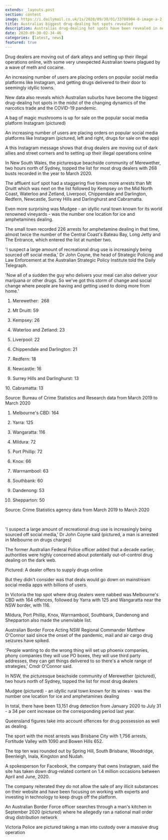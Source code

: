 ```yaml
---
extends: _layouts.post
section: content
image: https://i.dailymail.co.uk/1s/2020/09/30/01/33788904-0-image-a-2_1601424367273.jpg 
title: Australias biggest drug-dealing hot spots revealed 
description: Australias drug-dealing hot spots have been revealed in new crime statistics as criminal operations move off street corners and dark allies and onto social media platforms like Instagram 
date: 2020-09-30-02-34-46 
categories: [latest, news] 
featured: true 
--- 
```

Drug dealers are moving out of dark alleys and setting up their illegal operations online, with some very unexpected Australian towns plagued by a wave of meth and cocaine.

An increasing number of users are placing orders on popular social media platforms like Instagram, and getting drugs delivered to their door to seemingly idyllic towns.

New data also reveals which Australian suburbs have become the biggest drug-dealing hot spots in the midst of the changing dynamics of the narcotics trade and the COVID-19 pandemic.

A bag of magic mushrooms is up for sale on the popular social media platform Instagram (pictured)

An increasing number of users are placing orders on popular social media platforms like Instagram (pictured, left and right, drugs for sale on the app)

A this Instagram message shows that drug dealers are moving out of dark allies and street corners and to setting up their illegal operations online

In New South Wales, the picturesque beachside community of Merewether, two hours north of Sydney, topped the list for most drug dealers with 268 busts recorded in the year to March 2020.

The affluent surf spot had a staggering five times more arrests than Mt Druitt which was next on the list followed by Kempsey on the Mid North Coast, Waterloo and Zetland, Liverpool, Chippendale and Darlington, Redfern, Newcastle, Surrey Hills and Darlinghurst and Cabramatta.

Even more surprising was Mudgee - an idyllic rural town known for its world renowned vineyards - was the number one location for ice and amphetamines dealing.

The small town recorded 226 arrests for amphetamine dealing in that time, almost twice the number of the Central Coast's Bateau Bay, Long Jetty and The Entrance, which entered the list at number two.

'I suspect a large amount of recreational drug use is increasingly being sourced off social media,' Dr John Coyne, the head of Strategic Policing and Law Enforcement at the Australian Strategic Policy Institute told the Daily Telegraph.

'Now all of a sudden the guy who delivers your meal can also deliver your marijuana or other drugs. So we've got this storm of change and social change where people are having and getting used to doing more from home.'

1. Merewether:  268

2. Mt Druitt: 59

3. Kempsey: 26

4. Waterloo and Zetland: 23

5. Liverpool: 22

6. Chippendale and Darlington: 21

7. Redfern: 18

8. Newcastle: 16

9. Surrey Hills and Darlinghurst: 13

10. Cabramatta: 13

Source: Bureau of Crime Statistics and Research data from March 2019 to March 2020

1. Melbourne's CBD: 164 

2. Yarra: 125 

3. Wangaratta: 116 

4. Mildura: 72

5. Port Phillip: 72

6. Knox: 66

7. Warrnambool: 63

8. Southbank: 60

9. Dandenong: 53

10. Shepparton: 50 

Source: Crime Statistics agency data from March 2019 to March 2020

 





'I suspect a large amount of recreational drug use is increasingly being sourced off social media,' Dr John Coyne said (pictured, a man is arrested in Melbourne on drugs charges)

The former Australian Federal Police officer added that a decade earlier, authorities were highly concerned about potentially out-of-control drug dealing on the dark web.

Pictured: A dealer offers to supply drugs online

But they didn't consider was that deals would go down on mainstream social media apps with billions of users.

In Victoria the top spot where drug dealers were nabbed was Melbourne's CBD with 164 offences, followed by Yarra with 125 and Wangaratta near the NSW border, with 116.

Mildura, Port Phillip, Knox, Warrnambool, Southbank, Dandenong and Shepparton also made the unenviable list.

Australian Border Force Acting NSW Regional Commander Matthew O'Connor said since the onset of the pandemic, mail and air cargo drug seizures have spiked.

'People wanting to do the wrong thing will set up phoenix companies, phony companies they will use PO boxes, they will use third party addresses, they can get things delivered to so there's a whole range of strategies,' Cmdr O'Connor said. 

In NSW, the picturesque beachside community of Merewether (pictured), two hours north of Sydney, topped the list for most drug dealers

Mudgee (pictured) - an idyllic rural town known for its wines - was the number one location for ice and amphetamines dealing

In total, there have been 13,151 drug detection from January 2020 to July 31 - a 34 per cent increase on the corresponding period last year.

Queensland figures take into account offences for drug possession as well as dealing.

The sport with the most arrests was Brisbane City with 1,756 arrests, Fortitude Valley with 1090 and Bowen Hills 652.

The top ten was rounded out by Spring Hill, South Brisbane, Woodridge, Beenleigh, Inala, Kingston and Nudah.

A spokesperson for Facebook, the company that owns Instagram, said the site has taken down drug-related content on 1.4 million occasions between April and June, 2020.  

The company reiterated they do not allow the sale of any illicit substances on their website and have been focusing on working with experts and investing in technology to keep drugs off the platform.  

An Australian Border Force officer searches through a man's kitchen in September 2020 (pictured) where he allegedly ran a national mail order drug distribution network

Victoria Police are pictured taking a man into custody over a massive drug operation

